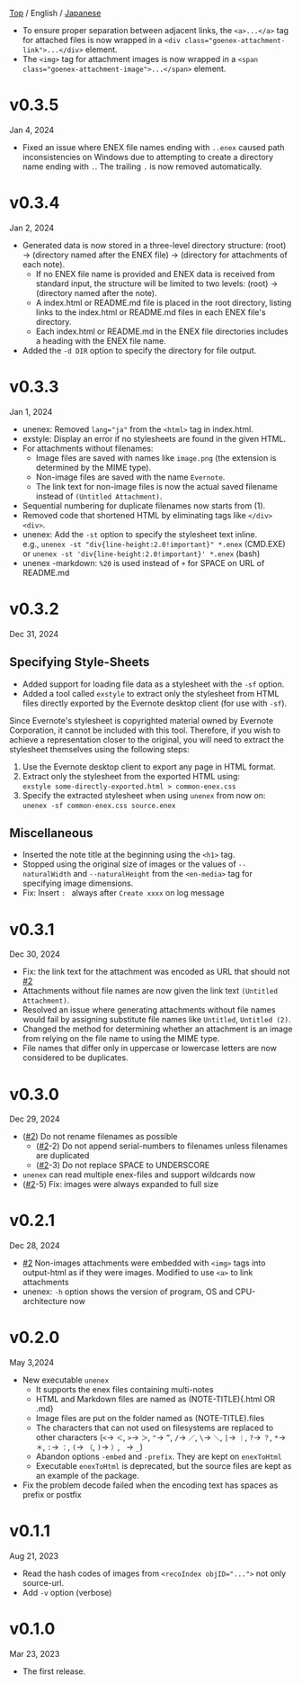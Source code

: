[Top](./README.md) / English / [Japanese](./release_note_ja.md)

- To ensure proper separation between adjacent links, the `<a>...</a>` tag for attached files is now wrapped in a `<div class="goenex-attachment-link">...</div>` element.
- The `<img>` tag for attachment images is now wrapped in a `<span class="goenex-attachment-image">...</span>` element.

v0.3.5
======
Jan 4, 2024

- Fixed an issue where ENEX file names ending with `..enex` caused path inconsistencies on Windows due to attempting to create a directory name ending with `.`. The trailing `.` is now removed automatically.

v0.3.4
======
Jan 2, 2024

- Generated data is now stored in a three-level directory structure: (root) → (directory named after the ENEX file) → (directory for attachments of each note).
    - If no ENEX file name is provided and ENEX data is received from standard input, the structure will be limited to two levels: (root) → (directory named after the note).
    - A index.html or README.md file is placed in the root directory, listing links to the index.html or README.md files in each ENEX file's directory.
    - Each index.html or README.md in the ENEX file directories includes a heading with the ENEX file name.
- Added the `-d DIR` option to specify the directory for file output.

v0.3.3
======
Jan 1, 2024

- unenex: Removed `lang="ja"` from the `<html>` tag in index.html.
- exstyle: Display an error if no stylesheets are found in the given HTML.
- For attachments without filenames:
    - Image files are saved with names like `image.png` (the extension is determined by the MIME type).
    - Non-image files are saved with the name `Evernote`.
    - The link text for non-image files is now the actual saved filename instead of `(Untitled Attachment)`.
- Sequential numbering for duplicate filenames now starts from (1).
- Removed code that shortened HTML by eliminating tags like `</div><div>`.
- unenex: Add the `-st` option to specify the stylesheet text inline.  
    e.g., `unenex -st "div{line-height:2.0!important}" *.enex` (CMD.EXE)  
    or    `unenex -st 'div{line-height:2.0!important}' *.enex` (bash)
- unenex -markdown: `%20` is used instead of `+` for SPACE on URL of README.md

[#2]: https://github.com/hymkor/go-enex/issues/2

v0.3.2
======
Dec 31, 2024

## Specifying Style-Sheets

- Added support for loading file data as a stylesheet with the `-sf` option.
- Added a tool called `exstyle` to extract only the stylesheet from HTML files directly exported by the Evernote desktop client (for use with `-sf`).

Since Evernote's stylesheet is copyrighted material owned by Evernote Corporation, it cannot be included with this tool. Therefore, if you wish to achieve a representation closer to the original, you will need to extract the stylesheet themselves using the following steps:

1. Use the Evernote desktop client to export any page in HTML format.
2. Extract only the stylesheet from the exported HTML using:  
    `exstyle some-directly-exported.html > common-enex.css`
3. Specify the extracted stylesheet when using `unenex` from now on:  
    `unenex -sf common-enex.css source.enex`

## Miscellaneous

- Inserted the note title at the beginning using the `<h1>` tag.
- Stopped using the original size of images or the values of `--naturalWidth` and `--naturalHeight` from the `<en-media>` tag for specifying image dimensions.
- Fix: Insert `: ` always after `Create xxxx` on log message

v0.3.1
======
Dec 30, 2024

- Fix: the link text for the attachment was encoded as URL that should not [#2]
- Attachments without file names are now given the link text `(Untitled Attachment)`.
- Resolved an issue where generating attachments without file names would fail by assigning substitute file names like `Untitled`, `Untitled (2)`.
- Changed the method for determining whether an attachment is an image from relying on the file name to using the MIME type.
- File names that differ only in uppercase or lowercase letters are now considered to be duplicates.

v0.3.0
======
Dec 29, 2024

- ([#2]) Do not rename filenames as possible
    - ([#2]-2) Do not append serial-numbers to filenames unless filenames are duplicated
    - ([#2]-3) Do not replace SPACE to UNDERSCORE
- `unenex` can read multiple enex-files and support wildcards now
- ([#2]-5) Fix: images were always expanded to full size

v0.2.1
======
Dec 28, 2024

- [#2] Non-images attachments were embedded with `<img>` tags into output-html as if they were images. Modified to use `<a>` to link attachments
- unenex: `-h` option shows the version of program, OS and CPU-architecture now

v0.2.0
======
May 3,2024

- New executable `unenex`
    - It supports the enex files containing multi-notes
    - HTML and Markdown files are named as (NOTE-TITLE){.html OR .md}
    - Image files are put on the folder named as (NOTE-TITLE).files
    - The characters that can not used on filesystems are replaced to other characters (`<`→ `＜`, `>`→ `＞`, `"`→ `”`, `/`→ `／`, `\`→ `＼`, `|`→ `｜`, `?`→ `？`, `*`→ `＊`, `:`→ `：`, `(`→ `（`, `)`→ `）`, ` `→ `_`)
    - Abandon options `-embed` and `-prefix`. They are kept on `enexToHtml`
    - Executable `enexToHtml` is deprecated, but the source files are kept as an example of the package.
- Fix the problem decode failed when the encoding text has spaces as prefix or postfix

v0.1.1
======
Aug 21, 2023

- Read the hash codes of images from `<recoIndex objID="...">` not only source-url.
- Add `-v` option (verbose)

v0.1.0
======
Mar 23, 2023

- The first release.
